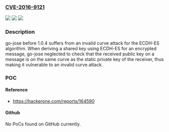 ### [CVE-2016-9121](https://cve.mitre.org/cgi-bin/cvename.cgi?name=CVE-2016-9121)
![](https://img.shields.io/static/v1?label=Product&message=Go%20JOSE%20All%20versions%20before%201.0.4&color=blue)
![](https://img.shields.io/static/v1?label=Version&message=Go%20JOSE%20All%20versions%20before%201.0.4%20&color=brightgreen)
![](https://img.shields.io/static/v1?label=Vulnerability&message=Cryptographic%20Issue&color=brightgreen)

### Description

go-jose before 1.0.4 suffers from an invalid curve attack for the ECDH-ES algorithm. When deriving a shared key using ECDH-ES for an encrypted message, go-jose neglected to check that the received public key on a message is on the same curve as the static private key of the receiver, thus making it vulnerable to an invalid curve attack.

### POC

#### Reference
- https://hackerone.com/reports/164590

#### Github
No PoCs found on GitHub currently.

